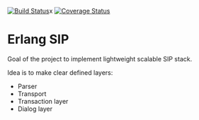 [![Build Status](https://travis-ci.org/poroh/ersip.svg?branch=master)](https://travis-ci.org/poroh/ersip)x [![Coverage Status](https://coveralls.io/repos/github/poroh/ersip/badge.svg?branch=master)](https://coveralls.io/github/poroh/ersip?branch=master)
# Erlang SIP

Goal of the project to implement lightweight scalable SIP stack.

Idea is to make clear defined layers:

   - Parser 
   - Transport
   - Transaction layer
   - Dialog layer

